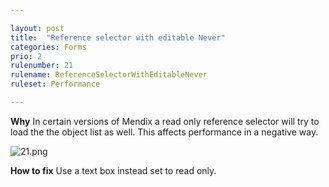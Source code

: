 ```yaml
---

layout: post
title:  "Reference selector with editable Never"
categories: Forms
prio: 2
rulenumber: 21
rulename: ReferenceSelectorWithEditableNever
ruleset: Performance

---
```


**Why**
In certain versions of Mendix a read only reference selector will try to load the the object list as well. This affects performance in a negative way.

![21.png](https://github.com/Omnext/omnext.github.io/blob/master/assets/21.png)

**How to fix**
Use a text box instead set to read only.